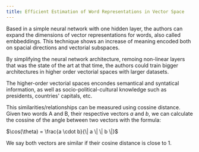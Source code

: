 ```yaml
---
title: Efficient Estimation of Word Representations in Vector Space 
---
```


Based in a simple neural network with one hidden layer, the authors can 
expand the dimensions of vector representations for words, also called 
embbeddings. 
This technique shows an increase of meaning encoded both on spacial directions 
and vectorial subspaces.

By simplifying the neural network architecture, remoing non-linear layers
that was the state of the art at that time, the authors could train bigger 
architectures in higher order vectorial spaces with larger datasets.

The higher-order vectorial spaces encondes semantical and syntatical information,
as well as socio-political-cultural knowledge such as presidents, countries' 
capitals, etc.

This similarities/relationships can be measured using cossine distance. Given
two words A and B, their respective vectors $a$ and $b$, we can calculate
the cossine of the angle between two vectors with the formula:

$\cos(\theta) = \frac{a \cdot b}{\| a \| \| b \|}$

We say both vectors are similar if their cosine distance is close to 1. 

